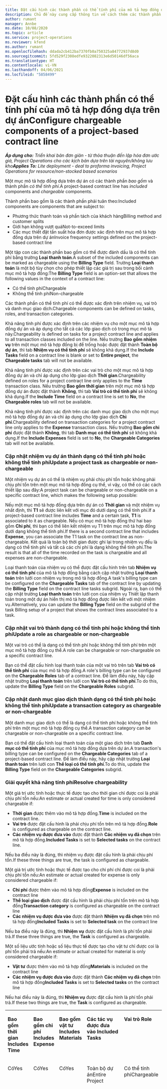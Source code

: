 ```yaml
---
title: Đặt cấu hình các thành phần có thể tính phí của mô tả hợp đồng dựa trên dự án
description: Chủ đề này cung cấp thông tin về cách thêm các thành phần có thể tính phí vào mục mô tả hợp đồng trong Hoạt động Dự án.
author: rumant
manager: Annbe
ms.date: 10/08/2020
ms.topic: article
ms.service: project-operations
ms.reviewer: kfend
ms.author: rumant
ms.openlocfilehash: ddada2cb412ba7370fb0a750325a84772937d8d0
ms.sourcegitcommit: 5fd529f2308edfe9322082313e6d50146df56aca
ms.translationtype: HT
ms.contentlocale: vi-VN
ms.lasthandoff: 04/06/2021
ms.locfileid: "5858499"
---
```

# <a name="configure-chargeable-components-of-a-project-based-contract-line"></a><span data-ttu-id="c654d-103">Đặt cấu hình các thành phần có thể tính phí của mô tả hợp đồng dựa trên dự án</span><span class="sxs-lookup"><span data-stu-id="c654d-103">Configure chargeable components of a project-based contract line</span></span>

<span data-ttu-id="c654d-104">_**Áp dụng cho:** Triển khai bản đơn giản - từ thỏa thuận đến lập hóa đơn ước giá, Project Operations cho các kịch bản dựa trên tài nguyên/không lưu kho_</span><span class="sxs-lookup"><span data-stu-id="c654d-104">_**Applies To:** Lite deployment - deal to proforma invoicing, Project Operations for resource/non-stocked based scenarios_</span></span>

<span data-ttu-id="c654d-105">Một mục mô tả hợp đồng dựa trên dự án có các thành phần *bao gồm* và thành phần *có thể tính phí*.</span><span class="sxs-lookup"><span data-stu-id="c654d-105">A project-based contract line has *included* components and *chargeable* components.</span></span>

<span data-ttu-id="c654d-106">Thành phần bao gồm là các thành phần phải tuân theo:</span><span class="sxs-lookup"><span data-stu-id="c654d-106">Included components are components that are subject to:</span></span>

  - <span data-ttu-id="c654d-107">Phương thức thanh toán và phần tách của khách hàng</span><span class="sxs-lookup"><span data-stu-id="c654d-107">Billing method and customer splits</span></span>
  - <span data-ttu-id="c654d-108">Giới hạn không vượt quá</span><span class="sxs-lookup"><span data-stu-id="c654d-108">Not-to-exceed limits</span></span> 
  - <span data-ttu-id="c654d-109">Các mục thiết đặt tần suất hóa đơn được xác định trên mục mô tả hợp đồng dựa trên dự án</span><span class="sxs-lookup"><span data-stu-id="c654d-109">Invoice frequency settings defined on the project-based contract line</span></span>

<span data-ttu-id="c654d-110">Một tập con các thành phần bao gồm có thể được đánh dấu là có thể tính phí bằng trường **Loại thanh toán**.</span><span class="sxs-lookup"><span data-stu-id="c654d-110">A subset of the included components can be marked as chargeable using the **Billing Type** field.</span></span> <span data-ttu-id="c654d-111">Trường **Loại thanh toán** là một bộ tùy chọn cho phép thiết lập các giá trị sau trong bối cảnh mục mô tả hợp đồng:</span><span class="sxs-lookup"><span data-stu-id="c654d-111">The **Billing Type** field is an option-set that allows the following values in the context of a contract line:</span></span>

  - <span data-ttu-id="c654d-112">Có thể tính phí</span><span class="sxs-lookup"><span data-stu-id="c654d-112">Chargeable</span></span>
  - <span data-ttu-id="c654d-113">Không thể tính phí</span><span class="sxs-lookup"><span data-stu-id="c654d-113">Non-chargeable</span></span>

<span data-ttu-id="c654d-114">Các thành phần có thể tính phí có thể được xác định trên nhiệm vụ, vai trò và danh mục giao dịch.</span><span class="sxs-lookup"><span data-stu-id="c654d-114">Chargeable components can be defined on tasks, roles, and transaction categories.</span></span>

<span data-ttu-id="c654d-115">Khả năng tính phí được xác định trên các nhiệm vụ cho một mục mô tả hợp đồng dự án và áp dụng cho tất cả các lớp giao dịch có trong mục mô tả này.</span><span class="sxs-lookup"><span data-stu-id="c654d-115">Chargeability is defined on tasks for a project contract line and applies to all transaction classes included on the line.</span></span> <span data-ttu-id="c654d-116">Nếu trường **Bao gồm nhiệm vụ** trên một mục mô tả hợp đồng bị để trống hoặc được đặt thành **Toàn bộ dự án**, thì tab **Nhiệm vụ có thể tính phí** sẽ không khả dụng.</span><span class="sxs-lookup"><span data-stu-id="c654d-116">If the **Include Tasks** field on a contract line is blank or set to **Entire project**, the **Chargeable tasks** tab will not be available.</span></span>

<span data-ttu-id="c654d-117">Khả năng tính phí được xác định trên các vai trò cho một mục mô tả hợp đồng dự án và chỉ áp dụng cho lớp giao dịch **Thời gian**.</span><span class="sxs-lookup"><span data-stu-id="c654d-117">Chargeability defined on roles for a project contract line only applies to the **Time** transaction class.</span></span> <span data-ttu-id="c654d-118">Nếu trường **Bao gồm thời gian** trên một mục mô tả hợp đồng dự án được đặt thành **Không**, thì tab **Vai trò có thể tính phí** sẽ không khả dụng.</span><span class="sxs-lookup"><span data-stu-id="c654d-118">If the **Include Time** field on a contract line is set to **No**, the **Chargeable roles** tab will not be available.</span></span>

<span data-ttu-id="c654d-119">Khả năng tính phí được xác định trên các danh mục giao dịch cho một mục mô tả hợp đồng dự án và chỉ áp dụng cho lớp giao dịch **Chi phí**.</span><span class="sxs-lookup"><span data-stu-id="c654d-119">Chargeability defined on transaction categories for a project contract line only applies to the **Expense** transaction class.</span></span> <span data-ttu-id="c654d-120">Nếu trường **Bao gồm chi phí** được đặt thành **Không**, thì tab **Danh mục có thể tính phí** sẽ không khả dụng.</span><span class="sxs-lookup"><span data-stu-id="c654d-120">If the **Include Expenses** field is set to **No**, the **Chargeable Categories** tab will not be available.</span></span>

### <a name="update-a-project-task-as-chargeable-or-non-chargeable"></a><span data-ttu-id="c654d-121">Cập nhật nhiệm vụ dự án thành dạng có thể tính phí hoặc không thể tính phí</span><span class="sxs-lookup"><span data-stu-id="c654d-121">Update a project task as chargeable or non-chargeable</span></span>

<span data-ttu-id="c654d-122">Một nhiệm vụ dự án có thể là nhiệm vụ phải chịu phí tổn hoặc không phải chịu phí tổn trên một mục mô tả hợp đồng cụ thể, vì vậy, có thể có các cách thiết lập sau đây:</span><span class="sxs-lookup"><span data-stu-id="c654d-122">A project task can be chargeable or non-chargeable on a specific contract line, which makes the following setup possible:</span></span>

<span data-ttu-id="c654d-123">Nếu một mục mô tả hợp đồng dựa trên dự án có **Thời gian** và một nhiệm vụ nhất định, thì **T1** sẽ được liên kết với mục đó dưới dạng có thể tính phí.</span><span class="sxs-lookup"><span data-stu-id="c654d-123">If a project-based contract line includes **Time** and a certain task, **T1** is associated to it as chargeable.</span></span> <span data-ttu-id="c654d-124">Nếu có mục mô tả hợp đồng thứ hai bao gồm **Chi phí**, thì bạn có thể liên kết nhiệm vụ T1 trên mục mô tả hợp đồng dưới dạng không thể tính phí.</span><span class="sxs-lookup"><span data-stu-id="c654d-124">If there is a second contract line that includes **Expense**, you can associate the T1 task on the contract line as non-chargeable.</span></span> <span data-ttu-id="c654d-125">Kết quả là toàn bộ thời gian được ghi lại trong nhiệm vụ đều là dạng có thể tính phí và tất cả các chi phí là dạng không thể tính phí.</span><span class="sxs-lookup"><span data-stu-id="c654d-125">The result is that all of the time recorded on the task is chargeable and all expenses are non-chargeable.</span></span>

<span data-ttu-id="c654d-126">Loại thanh toán của nhiệm vụ có thể được đặt cấu hình trên tab **Nhiệm vụ có thể tính phí** của mô tả hợp đồng bằng cách cập nhật trường **Loại thanh toán** trên lưới con nhiệm vụ trong mô tả hợp đồng.</span><span class="sxs-lookup"><span data-stu-id="c654d-126">A task's billing type can be configured on the **Chargeable Tasks** tab of the contract line by updating the **Billing Type** field on the contract line tasks subgrid.</span></span> <span data-ttu-id="c654d-127">Ngoài ra, bạn có thể cập nhật trường **Loại thanh toán** trên lưới con của nhiệm vụ Thiết lập thanh toán trong một dự án hiển thị mô tả hợp đồng được liên kết với một nhiệm vụ.</span><span class="sxs-lookup"><span data-stu-id="c654d-127">Alternatively, you can update the **Billing Type** field on the subgrid of the task Billing setup of a project that shows the contract lines associated to a task.</span></span>

### <a name="update-a-role-as-chargeable-or-non-chargeable"></a><span data-ttu-id="c654d-128">Cập nhật vai trò thành dạng có thể tính phí hoặc không thể tính phí</span><span class="sxs-lookup"><span data-stu-id="c654d-128">Update a role as chargeable or non-chargeable</span></span>

<span data-ttu-id="c654d-129">Một vai trò có thể là dạng có thể tính phí hoặc không thể tính phí trên một mục mô tả hợp đồng cụ thể.</span><span class="sxs-lookup"><span data-stu-id="c654d-129">A role can be chargeable or non-chargeable on a specific contract line.</span></span>

<span data-ttu-id="c654d-130">Bạn có thể đặt cấu hình loại thanh toán của một vai trò trên tab **Vai trò có thể tính phí** của mục mô tả hợp đồng.</span><span class="sxs-lookup"><span data-stu-id="c654d-130">A role's billing type can be configured on the **Chargeable Roles** tab of a contract line.</span></span> <span data-ttu-id="c654d-131">Để làm điều này, hãy cập nhật trường **Loại thanh toán** trên lưới con **Vai trò có thể tính phí**.</span><span class="sxs-lookup"><span data-stu-id="c654d-131">To do this, update the **Billing Type** field on the **Chargeable Roles** subgrid.</span></span>

### <a name="update-a-transaction-category-as-chargeable-or-non-chargeable"></a><span data-ttu-id="c654d-132">Cập nhật danh mục giao dịch thành dạng có thể tính phí hoặc không thể tính phí</span><span class="sxs-lookup"><span data-stu-id="c654d-132">Update a transaction category as chargeable or non-chargeable</span></span>

<span data-ttu-id="c654d-133">Một danh mục giao dịch có thể là dạng có thể tính phí hoặc không thể tính phí trên một mục mô tả hợp đồng cụ thể.</span><span class="sxs-lookup"><span data-stu-id="c654d-133">A transaction category can be chargeable or non-chargeable on a specific contract line.</span></span>

<span data-ttu-id="c654d-134">Bạn có thể đặt cấu hình loại thanh toán của một giao dịch trên tab **Danh mục có thể tính phí** của mục mô tả hợp đồng dựa trên dự án.</span><span class="sxs-lookup"><span data-stu-id="c654d-134">A transaction's billing type can be configured on the **Chargeable Categories** tab of a project-based contract line.</span></span> <span data-ttu-id="c654d-135">Để làm điều này, hãy cập nhật trường **Loại thanh toán** trên lưới con **Thể loại có thể tính phí**.</span><span class="sxs-lookup"><span data-stu-id="c654d-135">To do this, update the **Billing Type** field on the **Chargeable Categories** subgrid.</span></span>

### <a name="resolve-chargeability"></a><span data-ttu-id="c654d-136">Giải quyết khả năng tính phí</span><span class="sxs-lookup"><span data-stu-id="c654d-136">Resolve chargeability</span></span>

<span data-ttu-id="c654d-137">Một giá trị ước tính hoặc thực tế được tạo cho thời gian chỉ được coi là phải chịu phí tổn nếu:</span><span class="sxs-lookup"><span data-stu-id="c654d-137">An estimate or actual created for time is only considered chargeable if:</span></span>

   - <span data-ttu-id="c654d-138">**Thời gian** được thêm vào mô tả hợp đồng.</span><span class="sxs-lookup"><span data-stu-id="c654d-138">**Time** is included on the contract line.</span></span>
   - <span data-ttu-id="c654d-139">**Vai trò** được đặt cấu hình là phải chịu phí tổn trên mô tả hợp đồng.</span><span class="sxs-lookup"><span data-stu-id="c654d-139">**Role** is configured as chargeable on the contract line.</span></span>
   - <span data-ttu-id="c654d-140">**Các nhiệm vụ được đưa vào** được đặt thành **Các nhiệm vụ đã chọn** trên mô tả hợp đồng.</span><span class="sxs-lookup"><span data-stu-id="c654d-140">**Included Tasks** is set to **Selected tasks** on the contract line.</span></span>
 
 <span data-ttu-id="c654d-141">Nếu ba điều này là đúng, thì nhiệm vụ được đặt cấu hình là phải chịu phí tổn.</span><span class="sxs-lookup"><span data-stu-id="c654d-141">If these three things are true, the task is configured as chargeable.</span></span> 

<span data-ttu-id="c654d-142">Một giá trị ước tính hoặc thực tế được tạo cho chi phí chỉ được coi là phải chịu phí tổn nếu:</span><span class="sxs-lookup"><span data-stu-id="c654d-142">An estimate or actual created for expense is only considered chargeable if:</span></span>

   - <span data-ttu-id="c654d-143">**Chi phí** được thêm vào mô tả hợp đồng</span><span class="sxs-lookup"><span data-stu-id="c654d-143">**Expense** is included on the contract line</span></span>
   - <span data-ttu-id="c654d-144">**Thể loại giao dịch** được đặt cấu hình là phải chịu phí tổn trên mô tả hợp đồng</span><span class="sxs-lookup"><span data-stu-id="c654d-144">**Transaction category** is configured as chargeable on the contract line</span></span>
   - <span data-ttu-id="c654d-145">**Các nhiệm vụ được đưa vào** được đặt thành **Nhiệm vụ đã chọn** trên mô tả hợp đồng</span><span class="sxs-lookup"><span data-stu-id="c654d-145">**Included Tasks** is set to **Selected task** on the contract line</span></span>
  
 <span data-ttu-id="c654d-146">Nếu ba điều này là đúng, thì **Nhiệm vụ** được đặt cấu hình là phí tổn phải trả.</span><span class="sxs-lookup"><span data-stu-id="c654d-146">If these three things are true, the **Task** is configured as chargeable.</span></span> 

<span data-ttu-id="c654d-147">Một số liệu ước tính hoặc số liệu thực tế được tạo cho vật tư chỉ được coi là phí tổn phải trả nếu:</span><span class="sxs-lookup"><span data-stu-id="c654d-147">An estimate or actual created for material is only considered chargeable if:</span></span>

   - <span data-ttu-id="c654d-148">**Vật tư** được thêm vào mô tả hợp đồng</span><span class="sxs-lookup"><span data-stu-id="c654d-148">**Materials** is included on the contract line</span></span>
   - <span data-ttu-id="c654d-149">**Các nhiệm vụ được đưa vào** được đặt thành **Các nhiệm vụ đã chọn** trên mô tả hợp đồng</span><span class="sxs-lookup"><span data-stu-id="c654d-149">**Included Tasks** is set to **Selected tasks** on the contract line</span></span>

<span data-ttu-id="c654d-150">Nếu hai điều này là đúng, thì **Nhiệm vụ** được đặt cấu hình là phí tổn phải trả.</span><span class="sxs-lookup"><span data-stu-id="c654d-150">If these two things are true, the **Task** is configured as chargeable.</span></span> 

<table border="0" cellspacing="0" cellpadding="0">
    <tbody>
        <tr>
            <td width="70" valign="top">
                <p><span data-ttu-id="c654d-151">
                    <strong>Bao gồm thời gian</strong>
                </span><span class="sxs-lookup"><span data-stu-id="c654d-151">
                    <strong>Includes Time</strong>
                </span></span></p>
            </td>
            <td width="78" valign="top">
                <p><span data-ttu-id="c654d-152">
                    <strong>Bao gồm chi phí</strong>
                    <strong></strong>
                </span><span class="sxs-lookup"><span data-stu-id="c654d-152">
                    <strong>Includes Expense</strong>
                    <strong></strong>
                </span></span></p>
            </td>
            <td width="63" valign="top">
                <p><span data-ttu-id="c654d-153">
                    <strong>Bao gồm vật tư</strong>
                    <strong></strong>
                </span><span class="sxs-lookup"><span data-stu-id="c654d-153">
                    <strong>Includes Materials</strong>
                    <strong></strong>
                </span></span></p>
            </td>
            <td width="75" valign="top">
                <p><span data-ttu-id="c654d-154">
                    <strong>Các tác vụ được đưa vào</strong>
                    <strong></strong>
                </span><span class="sxs-lookup"><span data-stu-id="c654d-154">
                    <strong>Included Tasks</strong>
                    <strong></strong>
                </span></span></p>
            </td>
            <td width="65" valign="top">
                <p><span data-ttu-id="c654d-155">
                    <strong>Vai trò</strong>
                    <strong></strong>
                </span><span class="sxs-lookup"><span data-stu-id="c654d-155">
                    <strong>Role</strong>
                    <strong></strong>
                </span></span></p>
            </td>
            <td width="70" valign="top">
                <p><span data-ttu-id="c654d-156">
                    <strong>Danh mục</strong>
                    <strong></strong>
                </span><span class="sxs-lookup"><span data-stu-id="c654d-156">
                    <strong>Category</strong>
                    <strong></strong>
                </span></span></p>
            </td>
            <td width="65" valign="top">
                <p><span data-ttu-id="c654d-157">
                    <strong>Tác vụ</strong>
                    <strong></strong>
                </span><span class="sxs-lookup"><span data-stu-id="c654d-157">
                    <strong>Task</strong>
                    <strong></strong>
                </span></span></p>
            </td>
            <td width="350" valign="top">
                <p><span data-ttu-id="c654d-158">
                    <strong>Tác động đến khả năng phải chịu phí tổn</strong>
                </span><span class="sxs-lookup"><span data-stu-id="c654d-158">
                    <strong>Chargeability impact</strong>
                </span></span></p>
            </td>
        </tr>
        <tr>
            <td width="70" valign="top">
                <p>
<span data-ttu-id="c654d-159">Có</span><span class="sxs-lookup"><span data-stu-id="c654d-159">Yes</span></span> </p>
            </td>
            <td width="78" valign="top">
                <p>
<span data-ttu-id="c654d-160">Có</span><span class="sxs-lookup"><span data-stu-id="c654d-160">Yes</span></span> </p>
            </td>
            <td width="63" valign="top">
                <p>
<span data-ttu-id="c654d-161">Có</span><span class="sxs-lookup"><span data-stu-id="c654d-161">Yes</span></span> </p>
            </td>
            <td width="75" valign="top">
                <p>
<span data-ttu-id="c654d-162">Toàn bộ dự án</span><span class="sxs-lookup"><span data-stu-id="c654d-162">Entire Project</span></span> </p>
            </td>
            <td width="65" valign="top">
                <p>
<span data-ttu-id="c654d-163">Có thể tính phí</span><span class="sxs-lookup"><span data-stu-id="c654d-163">Chargeable</span></span> </p>
            </td>
            <td width="70" valign="top">
                <p>
<span data-ttu-id="c654d-164">Có thể tính phí</span><span class="sxs-lookup"><span data-stu-id="c654d-164">Chargeable</span></span> </p>
            </td>
            <td width="65" valign="top">
                <p>
<span data-ttu-id="c654d-165">Không thể đặt</span><span class="sxs-lookup"><span data-stu-id="c654d-165">Can't be set</span></span> </p>
            </td>
            <td width="350" valign="top">
                <p>
<span data-ttu-id="c654d-166">Thanh toán theo giá trị thời gian thực tế: <strong>Phải chịu phí tổn</strong>
                </span><span class="sxs-lookup"><span data-stu-id="c654d-166">Billing on a time actual: <strong>Chargeable</strong>
                </span></span></p>
                <p>
<span data-ttu-id="c654d-167">Loại thanh toán theo giá trị chi phí thực tế: <strong>Phải chịu phí tổn</strong>
                </span><span class="sxs-lookup"><span data-stu-id="c654d-167">Billing type on expense actual: <strong>Chargeable</strong>
                </span></span></p>
                <p>
<span data-ttu-id="c654d-168">Loại thanh toán theo giá trị vật tư thực tế: <strong>Phải chịu phí tổn</strong>
                </span><span class="sxs-lookup"><span data-stu-id="c654d-168">Billing type on material actual: <strong>Chargeable</strong>
                </span></span></p>
            </td>
        </tr>
        <tr>
            <td width="70" valign="top">
                <p>
<span data-ttu-id="c654d-169">Có</span><span class="sxs-lookup"><span data-stu-id="c654d-169">Yes</span></span> </p>
            </td>
            <td width="78" valign="top">
                <p>
<span data-ttu-id="c654d-170">Có</span><span class="sxs-lookup"><span data-stu-id="c654d-170">Yes</span></span> </p>
            </td>
            <td width="63" valign="top">
                <p>
<span data-ttu-id="c654d-171">Có</span><span class="sxs-lookup"><span data-stu-id="c654d-171">Yes</span></span> </p>
            </td>
            <td width="75" valign="top">
                <p>
<span data-ttu-id="c654d-172">Chỉ các tác vụ được chọn</span><span class="sxs-lookup"><span data-stu-id="c654d-172">Selected tasks only</span></span> </p>
            </td>
            <td width="65" valign="top">
                <p>
<span data-ttu-id="c654d-173">Có thể tính phí</span><span class="sxs-lookup"><span data-stu-id="c654d-173">Chargeable</span></span> </p>
            </td>
            <td width="70" valign="top">
                <p>
<span data-ttu-id="c654d-174">Có thể tính phí</span><span class="sxs-lookup"><span data-stu-id="c654d-174">Chargeable</span></span> </p>
            </td>
            <td width="65" valign="top">
                <p>
<span data-ttu-id="c654d-175">Có thể tính phí</span><span class="sxs-lookup"><span data-stu-id="c654d-175">Chargeable</span></span> </p>
            </td>
            <td width="350" valign="top">
                <p>
<span data-ttu-id="c654d-176">Thanh toán theo giá trị thời gian thực tế: <strong>Phải chịu phí tổn</strong>
                </span><span class="sxs-lookup"><span data-stu-id="c654d-176">Billing on a time actual: <strong>Chargeable</strong>
                </span></span></p>
                <p>
<span data-ttu-id="c654d-177">Loại thanh toán theo giá trị chi phí thực tế: <strong>Phải chịu phí tổn</strong>
                </span><span class="sxs-lookup"><span data-stu-id="c654d-177">Billing type on expense actual: <strong>Chargeable</strong>
                </span></span></p>
                <p>
<span data-ttu-id="c654d-178">Loại thanh toán theo giá trị vật tư thực tế: <strong>Phải chịu phí tổn</strong>
                </span><span class="sxs-lookup"><span data-stu-id="c654d-178">Billing type on material actual: <strong>Chargeable</strong>
                </span></span></p>
            </td>
        </tr>
        <tr>
            <td width="70" valign="top">
                <p>
<span data-ttu-id="c654d-179">Có</span><span class="sxs-lookup"><span data-stu-id="c654d-179">Yes</span></span> </p>
            </td>
            <td width="78" valign="top">
                <p>
<span data-ttu-id="c654d-180">Có</span><span class="sxs-lookup"><span data-stu-id="c654d-180">Yes</span></span> </p>
            </td>
            <td width="63" valign="top">
                <p>
<span data-ttu-id="c654d-181">Có</span><span class="sxs-lookup"><span data-stu-id="c654d-181">Yes</span></span> </p>
            </td>
            <td width="75" valign="top">
                <p>
<span data-ttu-id="c654d-182">Chỉ các tác vụ được chọn</span><span class="sxs-lookup"><span data-stu-id="c654d-182">Selected tasks only</span></span> </p>
            </td>
            <td width="65" valign="top">
                <p><span data-ttu-id="c654d-183">
                    <strong>Không phải chịu phí tổn</strong>
                </span><span class="sxs-lookup"><span data-stu-id="c654d-183">
                    <strong>Non - Chargeable</strong>
                </span></span></p>
            </td>
            <td width="70" valign="top">
                <p>
<span data-ttu-id="c654d-184">Có thể tính phí</span><span class="sxs-lookup"><span data-stu-id="c654d-184">Chargeable</span></span> </p>
            </td>
            <td width="65" valign="top">
                <p>
<span data-ttu-id="c654d-185">Có thể tính phí</span><span class="sxs-lookup"><span data-stu-id="c654d-185">Chargeable</span></span> </p>
            </td>
            <td width="350" valign="top">
                <p>
<span data-ttu-id="c654d-186">Thanh toán theo giá trị thời gian thực tế: <strong>Không phải chịu phí tổn</strong>
                </span><span class="sxs-lookup"><span data-stu-id="c654d-186">Billing on a time actual: <strong>Non-Chargeable</strong>
                </span></span></p>
                <p>
<span data-ttu-id="c654d-187">Loại thanh toán theo giá trị chi phí thực tế: Có thể tính phí</span><span class="sxs-lookup"><span data-stu-id="c654d-187">Billing type on expense actual: Chargeable</span></span> </p>
                <p>
<span data-ttu-id="c654d-188">Loại thanh toán theo giá trị vật tư thực tế: Phải chịu phí tổn</span><span class="sxs-lookup"><span data-stu-id="c654d-188">Billing type on material actual: Chargeable</span></span> </p>
            </td>
        </tr>
        <tr>
            <td width="70" valign="top">
                <p>
<span data-ttu-id="c654d-189">Có</span><span class="sxs-lookup"><span data-stu-id="c654d-189">Yes</span></span> </p>
            </td>
            <td width="78" valign="top">
                <p>
<span data-ttu-id="c654d-190">Có</span><span class="sxs-lookup"><span data-stu-id="c654d-190">Yes</span></span> </p>
            </td>
            <td width="63" valign="top">
                <p>
<span data-ttu-id="c654d-191">Có</span><span class="sxs-lookup"><span data-stu-id="c654d-191">Yes</span></span> </p>
            </td>
            <td width="75" valign="top">
                <p>
<span data-ttu-id="c654d-192">Chỉ các tác vụ được chọn</span><span class="sxs-lookup"><span data-stu-id="c654d-192">Selected tasks only</span></span> </p>
            </td>
            <td width="65" valign="top">
                <p>
<span data-ttu-id="c654d-193">Có thể tính phí</span><span class="sxs-lookup"><span data-stu-id="c654d-193">Chargeable</span></span> </p>
            </td>
            <td width="70" valign="top">
                <p>
<span data-ttu-id="c654d-194">Có thể tính phí</span><span class="sxs-lookup"><span data-stu-id="c654d-194">Chargeable</span></span> </p>
            </td>
            <td width="65" valign="top">
                <p><span data-ttu-id="c654d-195">
                    <strong>Không phải chịu phí tổn</strong>
                </span><span class="sxs-lookup"><span data-stu-id="c654d-195">
                    <strong>Non-Chargeable</strong>
                </span></span></p>
            </td>
            <td width="350" valign="top">
                <p>
<span data-ttu-id="c654d-196">Thanh toán theo giá trị thời gian thực tế: <strong>Không phải chịu phí tổn</strong>
                </span><span class="sxs-lookup"><span data-stu-id="c654d-196">Billing on a time actual: <strong>Non-Chargeable</strong>
                </span></span></p>
                <p>
<span data-ttu-id="c654d-197">Loại thanh toán theo giá trị chi phí thực tế: <strong>Không phải chịu phí tổn</strong>
                </span><span class="sxs-lookup"><span data-stu-id="c654d-197">Billing type on expense actual: <strong>Non-Chargeable</strong>
                </span></span></p>
                <p>
<span data-ttu-id="c654d-198">Loại thanh toán theo giá trị vật tư thực tế: <strong>Không phải chịu phí tổn</strong>
                </span><span class="sxs-lookup"><span data-stu-id="c654d-198">Billing type on material actual: <strong>Non-Chargeable</strong>
                </span></span></p>
            </td>
        </tr>
        <tr>
            <td width="70" valign="top">
                <p>
<span data-ttu-id="c654d-199">Có</span><span class="sxs-lookup"><span data-stu-id="c654d-199">Yes</span></span> </p>
            </td>
            <td width="78" valign="top">
                <p>
<span data-ttu-id="c654d-200">Có</span><span class="sxs-lookup"><span data-stu-id="c654d-200">Yes</span></span> </p>
            </td>
            <td width="63" valign="top">
                <p>
<span data-ttu-id="c654d-201">Có</span><span class="sxs-lookup"><span data-stu-id="c654d-201">Yes</span></span> </p>
            </td>
            <td width="75" valign="top">
                <p>
<span data-ttu-id="c654d-202">Chỉ các tác vụ được chọn</span><span class="sxs-lookup"><span data-stu-id="c654d-202">Selected tasks only</span></span> </p>
            </td>
            <td width="65" valign="top">
                <p><span data-ttu-id="c654d-203">
                    <strong>Không phải chịu phí tổn</strong>
                </span><span class="sxs-lookup"><span data-stu-id="c654d-203">
                    <strong>Non-Chargeable</strong>
                </span></span></p>
            </td>
            <td width="70" valign="top">
                <p>
<span data-ttu-id="c654d-204">Có thể tính phí</span><span class="sxs-lookup"><span data-stu-id="c654d-204">Chargeable</span></span> </p>
            </td>
            <td width="65" valign="top">
                <p><span data-ttu-id="c654d-205">
                    <strong>Không phải chịu phí tổn</strong>
                </span><span class="sxs-lookup"><span data-stu-id="c654d-205">
                    <strong>Non- Chargeable</strong>
                </span></span></p>
            </td>
            <td width="350" valign="top">
                <p>
<span data-ttu-id="c654d-206">Thanh toán theo giá trị thời gian thực tế: <strong>Không phải chịu phí tổn</strong>
                </span><span class="sxs-lookup"><span data-stu-id="c654d-206">Billing on a time actual: <strong>Non-Chargeable</strong>
                </span></span></p>
                <p>
<span data-ttu-id="c654d-207">Loại thanh toán theo giá trị chi phí thực tế: <strong>Không phải chịu phí tổn</strong>
                </span><span class="sxs-lookup"><span data-stu-id="c654d-207">Billing type on expense actual: <strong>Non-Chargeable</strong>
                </span></span></p>
                <p>
<span data-ttu-id="c654d-208">Loại thanh toán theo giá trị vật tư thực tế: <strong>Không phải chịu phí tổn</strong>
                </span><span class="sxs-lookup"><span data-stu-id="c654d-208">Billing type on material actual: <strong> Non-Chargeable</strong>
                </span></span></p>
            </td>
        </tr>
        <tr>
            <td width="70" valign="top">
                <p>
<span data-ttu-id="c654d-209">Có</span><span class="sxs-lookup"><span data-stu-id="c654d-209">Yes</span></span> </p>
            </td>
            <td width="78" valign="top">
                <p>
<span data-ttu-id="c654d-210">Có</span><span class="sxs-lookup"><span data-stu-id="c654d-210">Yes</span></span> </p>
            </td>
            <td width="63" valign="top">
                <p>
<span data-ttu-id="c654d-211">Có</span><span class="sxs-lookup"><span data-stu-id="c654d-211">Yes</span></span> </p>
            </td>
            <td width="75" valign="top">
                <p>
<span data-ttu-id="c654d-212">Chỉ các tác vụ được chọn</span><span class="sxs-lookup"><span data-stu-id="c654d-212">Selected tasks only</span></span> </p>
            </td>
            <td width="65" valign="top">
                <p><span data-ttu-id="c654d-213">
                    <strong>Không phải chịu phí tổn</strong>
                </span><span class="sxs-lookup"><span data-stu-id="c654d-213">
                    <strong>Non-Chargeable</strong>
                </span></span></p>
            </td>
            <td width="70" valign="top">
                <p><span data-ttu-id="c654d-214">
                    <strong>Không phải chịu phí tổn</strong>
                </span><span class="sxs-lookup"><span data-stu-id="c654d-214">
                    <strong>Non-Chargeable</strong>
                </span></span></p>
            </td>
            <td width="65" valign="top">
                <p>
<span data-ttu-id="c654d-215">Có thể tính phí</span><span class="sxs-lookup"><span data-stu-id="c654d-215">Chargeable</span></span> </p>
            </td>
            <td width="350" valign="top">
                <p>
<span data-ttu-id="c654d-216">Thanh toán theo giá trị thời gian thực tế: <strong>Không phải chịu phí tổn</strong>
                </span><span class="sxs-lookup"><span data-stu-id="c654d-216">Billing on a time actual: <strong>Non-Chargeable</strong>
                </span></span></p>
                <p>
<span data-ttu-id="c654d-217">Loại thanh toán theo giá trị chi phí thực tế: <strong>Không phải chịu phí tổn</strong>
                </span><span class="sxs-lookup"><span data-stu-id="c654d-217">Billing type on expense actual: <strong> Non-Chargeable</strong>
                </span></span></p>
                <p>
<span data-ttu-id="c654d-218">Loại thanh toán theo giá trị vật tư thực tế: Phải chịu phí tổn</span><span class="sxs-lookup"><span data-stu-id="c654d-218">Billing type on material actual: Chargeable</span></span> </p>
            </td>
        </tr>
        <tr>
            <td width="70" valign="top">
                <p><span data-ttu-id="c654d-219">
                    <strong>No</strong>
                </span><span class="sxs-lookup"><span data-stu-id="c654d-219">
                    <strong>No</strong>
                </span></span></p>
            </td>
            <td width="78" valign="top">
                <p>
<span data-ttu-id="c654d-220">Có</span><span class="sxs-lookup"><span data-stu-id="c654d-220">Yes</span></span> </p>
            </td>
            <td width="63" valign="top">
                <p>
<span data-ttu-id="c654d-221">Có</span><span class="sxs-lookup"><span data-stu-id="c654d-221">Yes</span></span> </p>
            </td>
            <td width="75" valign="top">
                <p>
<span data-ttu-id="c654d-222">Toàn bộ dự án</span><span class="sxs-lookup"><span data-stu-id="c654d-222">Entire Project</span></span> </p>
            </td>
            <td width="65" valign="top">
                <p>
<span data-ttu-id="c654d-223">Không thể đặt</span><span class="sxs-lookup"><span data-stu-id="c654d-223">Can't be set</span></span> </p>
            </td>
            <td width="70" valign="top">
                <p><span data-ttu-id="c654d-224">
                    <strong>Có thể tính phí</strong>
                </span><span class="sxs-lookup"><span data-stu-id="c654d-224">
                    <strong>Chargeable</strong>
                </span></span></p>
            </td>
            <td width="65" valign="top">
                <p>
<span data-ttu-id="c654d-225">Không thể đặt</span><span class="sxs-lookup"><span data-stu-id="c654d-225">Can't be set</span></span> </p>
            </td>
            <td width="350" valign="top">
                <p>
<span data-ttu-id="c654d-226">Thanh toán theo giá trị thời gian thực tế: <strong>Không khả dụng</strong>
                </span><span class="sxs-lookup"><span data-stu-id="c654d-226">Billing on a time actual: <strong>Not available</strong>
                </span></span></p>
                <p>
<span data-ttu-id="c654d-227">Loại thanh toán theo giá trị chi phí thực tế: Có thể tính phí</span><span class="sxs-lookup"><span data-stu-id="c654d-227">Billing type on expense actual: Chargeable</span></span> </p>
                <p>
<span data-ttu-id="c654d-228">Loại thanh toán theo giá trị vật tư thực tế: Phải chịu phí tổn</span><span class="sxs-lookup"><span data-stu-id="c654d-228">Billing type on material actual: Chargeable</span></span> </p>
            </td>
        </tr>
        <tr>
            <td width="70" valign="top">
                <p><span data-ttu-id="c654d-229">
                    <strong>No</strong>
                </span><span class="sxs-lookup"><span data-stu-id="c654d-229">
                    <strong>No</strong>
                </span></span></p>
            </td>
            <td width="78" valign="top">
                <p>
<span data-ttu-id="c654d-230">Có</span><span class="sxs-lookup"><span data-stu-id="c654d-230">Yes</span></span> </p>
            </td>
            <td width="63" valign="top">
                <p>
<span data-ttu-id="c654d-231">Có</span><span class="sxs-lookup"><span data-stu-id="c654d-231">Yes</span></span> </p>
            </td>
            <td width="75" valign="top">
                <p>
<span data-ttu-id="c654d-232">Toàn bộ dự án</span><span class="sxs-lookup"><span data-stu-id="c654d-232">Entire Project</span></span> </p>
            </td>
            <td width="65" valign="top">
                <p>
<span data-ttu-id="c654d-233">Không thể đặt</span><span class="sxs-lookup"><span data-stu-id="c654d-233">Can't be set</span></span> </p>
            </td>
            <td width="70" valign="top">
                <p><span data-ttu-id="c654d-234">
                    <strong>Không phải chịu phí tổn</strong>
                </span><span class="sxs-lookup"><span data-stu-id="c654d-234">
                    <strong>Non-Chargeable</strong>
                </span></span></p>
            </td>
            <td width="65" valign="top">
                <p>
<span data-ttu-id="c654d-235">Không thể đặt</span><span class="sxs-lookup"><span data-stu-id="c654d-235">Can't be set</span></span> </p>
            </td>
            <td width="350" valign="top">
                <p>
<span data-ttu-id="c654d-236">Thanh toán theo giá trị thời gian thực tế: <strong>Không khả dụng</strong>
                </span><span class="sxs-lookup"><span data-stu-id="c654d-236">Billing on a time actual: <strong>Not available</strong>
                </span></span></p>
                <p>
<span data-ttu-id="c654d-237">Loại thanh toán theo giá trị chi phí thực tế: <strong>Không phải chịu phí tổn</strong>
                </span><span class="sxs-lookup"><span data-stu-id="c654d-237">Billing type on expense actual: <strong> Non-chargeable</strong>
                </span></span></p>
                <p>
<span data-ttu-id="c654d-238">Loại thanh toán theo giá trị vật tư thực tế: Phải chịu phí tổn</span><span class="sxs-lookup"><span data-stu-id="c654d-238">Billing type on material actual: Chargeable</span></span> </p>
            </td>
        </tr>
        <tr>
            <td width="70" valign="top">
                <p>
<span data-ttu-id="c654d-239">Có</span><span class="sxs-lookup"><span data-stu-id="c654d-239">Yes</span></span> </p>
            </td>
            <td width="78" valign="top">
                <p><span data-ttu-id="c654d-240">
                    <strong>No</strong>
                </span><span class="sxs-lookup"><span data-stu-id="c654d-240">
                    <strong>No</strong>
                </span></span></p>
            </td>
            <td width="63" valign="top">
                <p>
<span data-ttu-id="c654d-241">Có</span><span class="sxs-lookup"><span data-stu-id="c654d-241">Yes</span></span> </p>
            </td>
            <td width="75" valign="top">
                <p>
<span data-ttu-id="c654d-242">Toàn bộ dự án</span><span class="sxs-lookup"><span data-stu-id="c654d-242">Entire Project</span></span> </p>
            </td>
            <td width="65" valign="top">
                <p>
<span data-ttu-id="c654d-243">Có thể tính phí</span><span class="sxs-lookup"><span data-stu-id="c654d-243">Chargeable</span></span> </p>
            </td>
            <td width="70" valign="top">
                <p>
<span data-ttu-id="c654d-244">Không thể đặt</span><span class="sxs-lookup"><span data-stu-id="c654d-244">Can't be set</span></span> </p>
            </td>
            <td width="65" valign="top">
                <p>
<span data-ttu-id="c654d-245">Không thể đặt</span><span class="sxs-lookup"><span data-stu-id="c654d-245">Can't be set</span></span> </p>
            </td>
            <td width="350" valign="top">
                <p>
<span data-ttu-id="c654d-246">Thanh toán theo giá trị thời gian thực tế: Có thể tính phí</span><span class="sxs-lookup"><span data-stu-id="c654d-246">Billing on a time actual: Chargeable</span></span> </p>
                <p>
<span data-ttu-id="c654d-247">Loại thanh toán theo giá trị chi phí thực tế:<strong> Không khả dụng</strong>
                </span><span class="sxs-lookup"><span data-stu-id="c654d-247">Billing type on expense actual:<strong> Not available</strong>
                </span></span></p>
                <p>
<span data-ttu-id="c654d-248">Loại thanh toán theo giá trị vật tư thực tế: Phải chịu phí tổn</span><span class="sxs-lookup"><span data-stu-id="c654d-248">Billing type on material actual: Chargeable</span></span> </p>
            </td>
        </tr>
        <tr>
            <td width="70" valign="top">
                <p>
<span data-ttu-id="c654d-249">Có</span><span class="sxs-lookup"><span data-stu-id="c654d-249">Yes</span></span> </p>
            </td>
            <td width="78" valign="top">
                <p><span data-ttu-id="c654d-250">
                    <strong>No</strong>
                </span><span class="sxs-lookup"><span data-stu-id="c654d-250">
                    <strong>No</strong>
                </span></span></p>
            </td>
            <td width="63" valign="top">
                <p>
<span data-ttu-id="c654d-251">Có</span><span class="sxs-lookup"><span data-stu-id="c654d-251">Yes</span></span> </p>
            </td>
            <td width="75" valign="top">
                <p>
<span data-ttu-id="c654d-252">Toàn bộ dự án</span><span class="sxs-lookup"><span data-stu-id="c654d-252">Entire Project</span></span> </p>
            </td>
            <td width="65" valign="top">
                <p><span data-ttu-id="c654d-253">
                    <strong>Không phải chịu phí tổn</strong>
                </span><span class="sxs-lookup"><span data-stu-id="c654d-253">
                    <strong>Non-Chargeable</strong>
                </span></span></p>
            </td>
            <td width="70" valign="top">
                <p>
<span data-ttu-id="c654d-254">Không thể đặt</span><span class="sxs-lookup"><span data-stu-id="c654d-254">Can't be set</span></span> </p>
            </td>
            <td width="65" valign="top">
                <p>
<span data-ttu-id="c654d-255">Không thể đặt</span><span class="sxs-lookup"><span data-stu-id="c654d-255">Can't be set</span></span> </p>
            </td>
            <td width="350" valign="top">
                <p>
<span data-ttu-id="c654d-256">Thanh toán theo giá trị thời gian thực tế: <strong>Không phải chịu phí tổn</strong>
                </span><span class="sxs-lookup"><span data-stu-id="c654d-256">Billing on a time actual: <strong>Non-chargeable </strong>
                </span></span></p>
                <p>
<span data-ttu-id="c654d-257">Loại thanh toán theo giá trị chi phí thực tế:<strong> Không khả dụng</strong>
                </span><span class="sxs-lookup"><span data-stu-id="c654d-257">Billing type on expense actual:<strong> Not available</strong>
                </span></span></p>
                <p>
<span data-ttu-id="c654d-258">Loại thanh toán theo giá trị vật tư thực tế: Phải chịu phí tổn</span><span class="sxs-lookup"><span data-stu-id="c654d-258">Billing type on material actual: Chargeable</span></span> </p>
            </td>
        </tr>
        <tr>
            <td width="70" valign="top">
                <p>
<span data-ttu-id="c654d-259">Có</span><span class="sxs-lookup"><span data-stu-id="c654d-259">Yes</span></span> </p>
            </td>
            <td width="78" valign="top">
                <p>
<span data-ttu-id="c654d-260">Có</span><span class="sxs-lookup"><span data-stu-id="c654d-260">Yes</span></span> </p>
            </td>
            <td width="63" valign="top">
                <p><span data-ttu-id="c654d-261">
                    <strong>No</strong>
                </span><span class="sxs-lookup"><span data-stu-id="c654d-261">
                    <strong>No</strong>
                </span></span></p>
            </td>
            <td width="75" valign="top">
                <p>
<span data-ttu-id="c654d-262">Toàn bộ dự án</span><span class="sxs-lookup"><span data-stu-id="c654d-262">Entire Project</span></span> </p>
            </td>
            <td width="65" valign="top">
                <p>
<span data-ttu-id="c654d-263">Có thể tính phí</span><span class="sxs-lookup"><span data-stu-id="c654d-263">Chargeable</span></span> </p>
            </td>
            <td width="70" valign="top">
                <p>
<span data-ttu-id="c654d-264">Có thể tính phí</span><span class="sxs-lookup"><span data-stu-id="c654d-264">Chargeable</span></span> </p>
            </td>
            <td width="65" valign="top">
                <p>
<span data-ttu-id="c654d-265">Không thể đặt</span><span class="sxs-lookup"><span data-stu-id="c654d-265">Can't be set</span></span> </p>
            </td>
            <td width="350" valign="top">
                <p>
<span data-ttu-id="c654d-266">Thanh toán theo giá trị thời gian thực tế: Có thể tính phí</span><span class="sxs-lookup"><span data-stu-id="c654d-266">Billing on a time actual: Chargeable</span></span> </p>
                <p>
<span data-ttu-id="c654d-267">Loại thanh toán theo giá trị chi phí thực tế: Có thể tính phí</span><span class="sxs-lookup"><span data-stu-id="c654d-267">Billing type on expense actual: Chargeable</span></span> </p>
                <p>
<span data-ttu-id="c654d-268">Loại thanh toán theo giá trị vật tư thực tế: <strong>Không khả dụng</strong>
                </span><span class="sxs-lookup"><span data-stu-id="c654d-268">Billing type on material actual: <strong> Not available</strong>
                </span></span></p>
            </td>
        </tr>
        <tr>
            <td width="70" valign="top">
                <p>
<span data-ttu-id="c654d-269">Có</span><span class="sxs-lookup"><span data-stu-id="c654d-269">Yes</span></span> </p>
            </td>
            <td width="78" valign="top">
                <p>
<span data-ttu-id="c654d-270">Có</span><span class="sxs-lookup"><span data-stu-id="c654d-270">Yes</span></span> </p>
            </td>
            <td width="63" valign="top">
                <p><span data-ttu-id="c654d-271">
                    <strong>No</strong>
                </span><span class="sxs-lookup"><span data-stu-id="c654d-271">
                    <strong>No</strong>
                </span></span></p>
            </td>
            <td width="75" valign="top">
                <p>
<span data-ttu-id="c654d-272">Toàn bộ dự án</span><span class="sxs-lookup"><span data-stu-id="c654d-272">Entire Project</span></span> </p>
            </td>
            <td width="65" valign="top">
                <p><span data-ttu-id="c654d-273">
                    <strong>Không phải chịu phí tổn</strong>
                </span><span class="sxs-lookup"><span data-stu-id="c654d-273">
                    <strong>Non-Chargeable</strong>
                </span></span></p>
            </td>
            <td width="70" valign="top">
                <p><span data-ttu-id="c654d-274">
                    <strong>Không thể tính phí</strong>
                </span><span class="sxs-lookup"><span data-stu-id="c654d-274">
                    <strong>Non-chargeable</strong>
                </span></span></p>
            </td>
            <td width="65" valign="top">
                <p>
<span data-ttu-id="c654d-275">Không thể đặt</span><span class="sxs-lookup"><span data-stu-id="c654d-275">Can't be set</span></span> </p>
            </td>
            <td width="350" valign="top">
                <p>
<span data-ttu-id="c654d-276">Thanh toán theo giá trị thời gian thực tế: <strong>Không phải chịu phí tổn</strong>
                </span><span class="sxs-lookup"><span data-stu-id="c654d-276">Billing on a time actual: <strong>Non-chargeable </strong>
                </span></span></p>
                <p>
<span data-ttu-id="c654d-277">Loại thanh toán theo giá trị chi phí thực tế:<strong> Không phải chịu phí tổn</strong>
                </span><span class="sxs-lookup"><span data-stu-id="c654d-277">Billing type on expense actual:<strong> Non-chargeable </strong>
                </span></span></p>
                <p>
<span data-ttu-id="c654d-278">Loại thanh toán theo giá trị vật tư thực tế:<strong> Không khả dụng</strong>
                </span><span class="sxs-lookup"><span data-stu-id="c654d-278">Billing type on material actual:<strong> Not available</strong>
                </span></span></p>
            </td>
        </tr>
    </tbody>
</table>





[!INCLUDE[footer-include](../../includes/footer-banner.md)]
